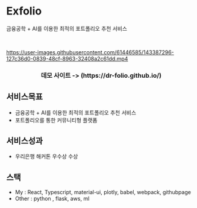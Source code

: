 # Exfolio
금융공학 + AI를 이용한 최적의 포트폴리오 추천 서비스
<!-- PROJECT LOGO -->
<br />
<p align="center">

https://user-images.githubusercontent.com/61446585/143387296-127c36d0-0839-48cf-8963-32408a2c61dd.mp4

  <h3 align="center">
     데모 사이트 -> (https://dr-folio.github.io/)
  </h3>
</p>

<!-- ABOUT THE PROJECT -->
## 서비스목표
* 금융공학 + AI를 이용한 최적의 포트폴리오 추천 서비스
* 포트폴리오를 통한 커뮤니티형 플랫폼

## 서비스성과 
* 우리은행 해커톤 우수상 수상

## 스택
* My : React, Typescript, material-ui, plotly, babel, webpack, githubpage
* Other : python , flask, aws, ml



